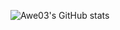 ![Awe03's GitHub stats](https://github-readme-stats.vercel.app/api?username=awe03&show_icons=true&theme=synthwave)
